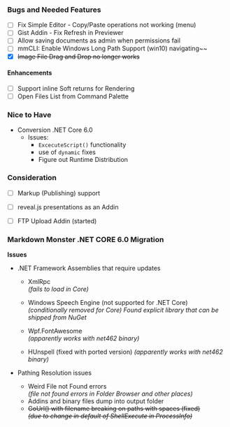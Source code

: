 ### Bugs and Needed Features

* [ ] Fix Simple Editor - Copy/Paste operations not working (menu)
* [ ] Gist Addin - Fix Refresh in Previewer
* [ ] Allow saving documents as admin when permissions fail
* [ ] mmCLI: Enable Windows Long Path Support (win10)
navigating~~
* [x] ~~Image File Drag and Drop no longer works~~

#### Enhancements
* [ ] Support inline Soft returns for Rendering
* [ ] Open Files List from Command Palette

### Nice to Have
* Conversion .NET Core 6.0  
	* Issues:
		* `ExcecuteScript()` functionality
		* use of `dynamic` fixes
		* Figure out Runtime Distribution

### Consideration
* [ ] Markup (Publishing) support
* [ ] reveal.js presentations as an Addin
* [ ] FTP Upload Addin (started)



### Markdown Monster .NET CORE 6.0 Migration

**Issues**

* .NET Framework Assemblies that require updates
	* XmlRpc  
	  *(fails to load in Core)*
	* Windows Speech Engine (not supported for .NET Core)  
	  *(conditionally removed for Core)*
	  *Found explicit library that can be shipped from NuGet*

	* Wpf.FontAwesome  
	  *(apparently works with net462 binary)*
	* HUnspell (fixed with ported version)
	  *(apparently works with net462 binary)*
	  
* Pathing Resolution issues 
	* Weird File not Found errors  
	*(file not found errors in Folder Browser and other places)*
	* Addins and binary files dump into output folder
	* ~~GoUrl() with filename breaking on paths with spaces (fixed)  
	  *(due to change in default of ShellExecute in ProcessInfo)*~~
	 